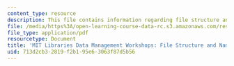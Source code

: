 ```yaml
---
content_type: resource
description: This file contains information regarding file structure and naming.
file: /media/https%3A/open-learning-course-data-rc.s3.amazonaws.com/res-str-002-data-management-spring-2016/713d2cb32819f2b195e63063f87d5b56_MITRES_STR_002S16_FileStrc.pdf
file_type: application/pdf
resourcetype: Document
title: 'MIT Libraries Data Management Workshops: File Structure and Naming'
uid: 713d2cb3-2819-f2b1-95e6-3063f87d5b56
---
```

